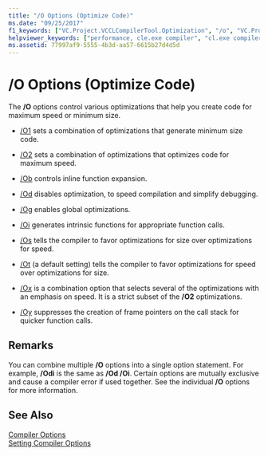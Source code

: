 ```yaml
---
title: "/O Options (Optimize Code)"
ms.date: "09/25/2017"
f1_keywords: ["VC.Project.VCCLCompilerTool.Optimization", "/o", "VC.Project.VCCLWCECompilerTool.Optimization"]
helpviewer_keywords: ["performance, cle.exe compiler", "cl.exe compiler, performance"]
ms.assetid: 77997af9-5555-4b3d-aa57-6615b27d4d5d
---
```

# /O Options (Optimize Code)

The **/O** options control various optimizations that help you create code for maximum speed or minimum size.

- [/O1](../../build/reference/o1-o2-minimize-size-maximize-speed.md) sets a combination of optimizations that generate minimum size code.

- [/O2](../../build/reference/o1-o2-minimize-size-maximize-speed.md) sets a combination of optimizations that optimizes code for maximum speed.

- [/Ob](../../build/reference/ob-inline-function-expansion.md) controls inline function expansion.

- [/Od](../../build/reference/od-disable-debug.md) disables optimization, to speed compilation and simplify debugging.

- [/Og](../../build/reference/og-global-optimizations.md) enables global optimizations.

- [/Oi](../../build/reference/oi-generate-intrinsic-functions.md) generates intrinsic functions for appropriate function calls.

- [/Os](../../build/reference/os-ot-favor-small-code-favor-fast-code.md) tells the compiler to favor optimizations for size over optimizations for speed.

- [/Ot](../../build/reference/os-ot-favor-small-code-favor-fast-code.md) (a default setting) tells the compiler to favor optimizations for speed over optimizations for size.

- [/Ox](../../build/reference/ox-full-optimization.md) is a combination option that selects several of the optimizations with an emphasis on speed. It is a strict subset of the **/O2** optimizations.

- [/Oy](../../build/reference/oy-frame-pointer-omission.md) suppresses the creation of frame pointers on the call stack for quicker function calls.

## Remarks

You can combine multiple **/O** options into a single option statement. For example, **/Odi** is the same as **/Od /Oi**. Certain options are mutually exclusive and cause a compiler error if used together. See the individual **/O** options for more information.

## See Also

[Compiler Options](../../build/reference/compiler-options.md)<br/>
[Setting Compiler Options](../../build/reference/setting-compiler-options.md)